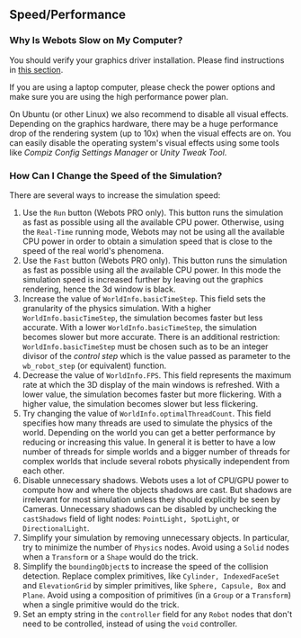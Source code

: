 ## Speed/Performance

### Why Is Webots Slow on My Computer?

You should verify your graphics driver installation.
Please find instructions in [this section](verifying-your-graphics-driver-installation.md).

If you are using a laptop computer, please check the power options and make sure you are using the high performance power plan.

On Ubuntu (or other Linux) we also recommend to disable all visual effects.
Depending on the graphics hardware, there may be a huge performance drop of the rendering system (up to 10x) when the visual effects are on.
You can easily disable the operating system's visual effects using some tools like *Compiz Config Settings Manager* or *Unity Tweak Tool*.

### How Can I Change the Speed of the Simulation?

There are several ways to increase the simulation speed:

1. Use the `Run` button (Webots PRO only).
This button runs the simulation as fast as possible using all the available CPU power.
Otherwise, using the `Real-Time` running mode, Webots may not be using all the available CPU power in order to obtain a simulation speed that is close to the speed of the real world's phenomena.
2. Use the `Fast` button (Webots PRO only).
This button runs the simulation as fast as possible using all the available CPU power.
In this mode the simulation speed is increased further by leaving out the graphics rendering, hence the 3d window is black.
3. Increase the value of `WorldInfo.basicTimeStep`.
This field sets the granularity of the physics simulation.
With a higher `WorldInfo.basicTimeStep`, the simulation becomes faster but less accurate.
With a lower `WorldInfo.basicTimeStep`, the simulation becomes slower but more accurate.
There is an additional restriction: `WorldInfo.basicTimeStep` must be chosen such as to be an integer divisor of the *control step* which is the value passed as parameter to the `wb_robot_step` (or equivalent) function.
4. Decrease the value of `WorldInfo.FPS`.
This field represents the maximum rate at which the 3D display of the main windows is refreshed.
With a lower value, the simulation becomes faster but more flickering.
With a higher value, the simulation becomes slower but less flickering.
5. Try changing the value of `WorldInfo.optimalThreadCount`.
This field specifies how many threads are used to simulate the physics of the world.
Depending on the world you can get a better performance by reducing or increasing this value.
In general it is better to have a low number of threads for simple worlds and a bigger number of threads for complex worlds that include several robots physically independent from each other.
6. Disable unnecessary shadows.
Webots uses a lot of CPU/GPU power to compute how and where the objects shadows are cast.
But shadows are irrelevant for most simulation unless they should explicitly be seen by Cameras.
Unnecessary shadows can be disabled by unchecking the `castShadows` field of light nodes: `PointLight, SpotLight`, or `DirectionalLight`.
7. Simplify your simulation by removing unnecessary objects.
In particular, try to minimize the number of `Physics` nodes.
Avoid using a `Solid` nodes when a `Transform` or a `Shape` would do the trick.
8. Simplify the `boundingObject`s to increase the speed of the collision detection.
Replace complex primitives, like `Cylinder, IndexedFaceSet` and `ElevationGrid` by simpler primitives, like `Sphere, Capsule, Box` and `Plane`.
Avoid using a composition of primitives (in a `Group` or a `Transform`) when a single primitive would do the trick.
9. Set an empty string in the `controller` field for any `Robot` nodes that don't need to be controlled, instead of using the `void` controller.
